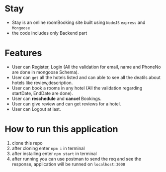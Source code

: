 # Stay

* Stay is an online roomBooking site built using ```NodeJS``` ```express``` and ```Mongoose``` 
* the code includes only Backend part

# Features
* User can Register, Login (All the validation for email, name and PhoneNo are done in mongoose Schema).
* User can ```get``` all the hotels listed and can able to see all the deatils about hotels like review,description.
* User can book a rooms in any hotel (All the validation regarding startDate, EndDate are done).
* User can <strong>reschedule</strong> and <strong>cancel</strong> Bookings.
* User can give review and can get reviews for a hotel.
* User can Logout at last.

# How to run this application
 1. clone this repo 
 2. after cloning enter ```npm i``` in terminal
 3. after installing enter ```npm start``` in terminal 
 4. after running you can use postman to send the req and see the response, application will be runned on ```localhost:3000```

